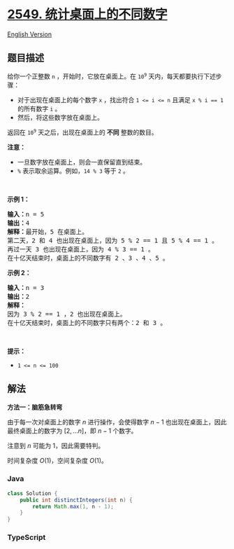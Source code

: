 # [2549. 统计桌面上的不同数字](https://leetcode.cn/problems/count-distinct-numbers-on-board)

[English Version](/solution/2500-2599/2549.Count%20Distinct%20Numbers%20on%20Board/README_EN.md)

## 题目描述

<!-- 这里写题目描述 -->

<p>给你一个正整数 <code>n</code> ，开始时，它放在桌面上。在 <code>10<sup>9</sup></code> 天内，每天都要执行下述步骤：</p>

<ul>
	<li>对于出现在桌面上的每个数字 <code>x</code> ，找出符合 <code>1 &lt;= i &lt;= n</code> 且满足 <code>x % i == 1</code> 的所有数字 <code>i</code> 。</li>
	<li>然后，将这些数字放在桌面上。</li>
</ul>

<p>返回在 <code>10<sup>9</sup></code> 天之后，出现在桌面上的 <strong>不同</strong> 整数的数目。</p>

<p><strong>注意：</strong></p>

<ul>
	<li>一旦数字放在桌面上，则会一直保留直到结束。</li>
	<li><code>%</code> 表示取余运算。例如，<code>14 % 3</code> 等于 <code>2</code> 。</li>
</ul>

<p>&nbsp;</p>

<p><strong>示例 1：</strong></p>

<pre>
<strong>输入：</strong>n = 5
<strong>输出：</strong>4
<strong>解释：</strong>最开始，5 在桌面上。 
第二天，2 和 4 也出现在桌面上，因为 5 % 2 == 1 且 5 % 4 == 1 。 
再过一天 3 也出现在桌面上，因为 4 % 3 == 1 。 
在十亿天结束时，桌面上的不同数字有 2 、3 、4 、5 。
</pre>

<p><strong>示例 2：</strong></p>

<pre>
<strong>输入：</strong>n = 3 
<strong>输出：</strong>2
<strong>解释：</strong> 
因为 3 % 2 == 1 ，2 也出现在桌面上。 
在十亿天结束时，桌面上的不同数字只有两个：2 和 3 。 
</pre>

<p>&nbsp;</p>

<p><strong>提示：</strong></p>

<ul>
	<li><code>1 &lt;= n &lt;= 100</code></li>
</ul>

## 解法

**方法一：脑筋急转弯**

由于每一次对桌面上的数字 $n$ 进行操作，会使得数字 $n-1$ 也出现在桌面上，因此最终桌面上的数字为 $[2,...n]$，即 $n-1$ 个数字。

注意到 $n$ 可能为 $1$，因此需要特判。

时间复杂度 $O(1)$，空间复杂度 $O(1)$。

### **Java**

```java
class Solution {
    public int distinctIntegers(int n) {
        return Math.max(1, n - 1);
    }
}
```

### **TypeScript**

